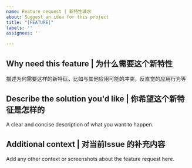 ```yaml
---
name: Feature request | 新特性请求
about: Suggest an idea for this project
title: "[FEATURE]"
labels: ''
assignees: ''

---
```


## Why need this feature | 为什么需要这个新特性
描述为何需要这样的新特征。比如与其他应用可能的冲突，反直觉的应用行为等

## Describe the solution you'd like | 你希望这个新特征是怎样的
A clear and concise description of what you want to happen.

## Additional context | 对当前Issue 的补充内容
Add any other context or screenshots about the feature request here.

